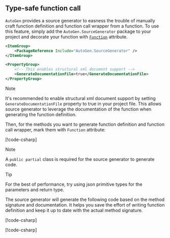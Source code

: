 ## Type-safe function call

`AutoGen` provides a source generator to easness the trouble of manually craft function definition and function call wrapper from a function. To use this feature, simply add the `AutoGen.SourceGenerator` package to your project and decorate your function with [`Function`](../api/AutoGen.FunctionAttribute.yml) attribute.

```xml
<ItemGroup>
    <PackageReference Include="AutoGen.SourceGenerator" />
</ItemGroup>
```

```xml
<PropertyGroup>
    <!-- This enables structural xml document support -->
    <GenerateDocumentationFile>true</GenerateDocumentationFile>
</PropertyGroup>
```

> [!NOTE]
> It's recommended to enable structural xml document support by setting `GenerateDocumentationFile` property to true in your project file. This allows source generator to leverage the documentation of the function when generating the function definition.

Then, for the methods you want to generate function definition and function call wrapper, mark them with `Function` attribute:

[!code-csharp[](../../sample/AutoGen.BasicSamples/CodeSnippet/TypeSafeFunctionCallCodeSnippet.cs?name=code_snippet_3)]

> [!NOTE]
> A `public partial` class is required for the source generator to generate code.

> [!TIP]
> For the best of performance, try using json primitive types for the parameters and return type.

The source generator will generate the following code based on the method signature and documentation. It helps you save the effort of writing function definition and keep it up to date with the actual method signature.

[!code-csharp[](../../sample/AutoGen.BasicSamples/CodeSnippet/TypeSafeFunctionCallCodeSnippet.cs?name=code_snippet_1)]

[!code-csharp[](../../sample/AutoGen.BasicSamples/CodeSnippet/TypeSafeFunctionCallCodeSnippet.cs?name=code_snippet_2)]
